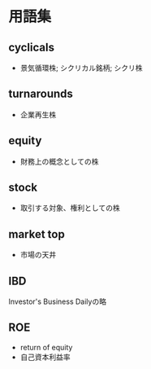 # 用語集

## cyclicals
- 景気循環株; シクリカル銘柄; シクリ株
## turnarounds
- 企業再生株
## equity
- 財務上の概念としての株
## stock
- 取引する対象、権利としての株

## market top 
- 市場の天井

## IBD
Investor's Business Dailyの略

## ROE
- return of equity
- 自己資本利益率